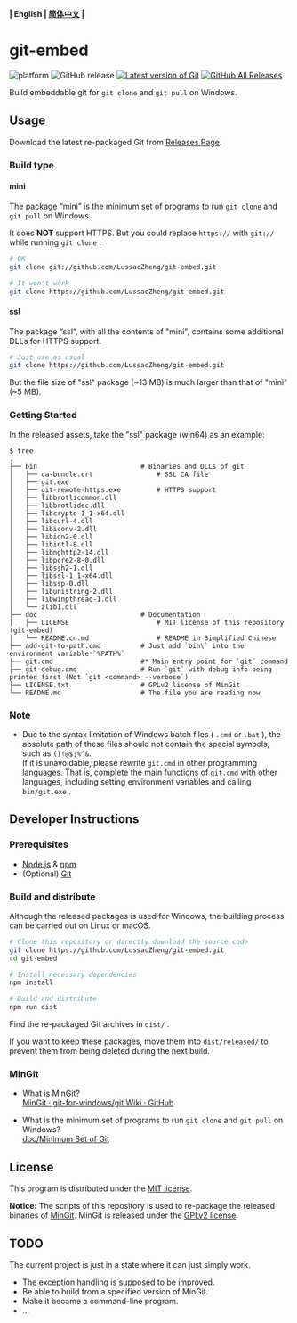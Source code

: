 **| English | [简体中文](doc/README.cn.md) |**

# git-embed

![platform](https://img.shields.io/badge/platform-Windows-brightgreen?logo=windows)
![GitHub release](https://img.shields.io/github/v/release/LussacZheng/git-embed?include_prereleases&label=build)
[![Latest version of Git](https://img.shields.io/github/v/release/git-for-windows/git?label=git&color=f14e32&logo=git)](https://github.com/git-for-windows/git)
[![GitHub All Releases](https://img.shields.io/github/downloads/LussacZheng/git-embed/total?color=green&logo=github)](https://github.com/LussacZheng/git-embed/releases)

Build embeddable git for `git clone` and `git pull` on Windows.

## Usage

Download the latest re-packaged Git from [Releases Page](https://github.com/LussacZheng/git-embed/releases).

### Build type

#### mini

The package “mini” is the minimum set of programs to run `git clone` and `git pull` on Windows.

It does **NOT** support HTTPS. But you could replace `https://` with `git://` while running `git clone` :

```bash
# OK
git clone git://github.com/LussacZheng/git-embed.git

# It won't work
git clone https://github.com/LussacZheng/git-embed.git
```

#### ssl

The package “ssl”, with all the contents of "mini", contains some additional DLLs for HTTPS support.

```bash
# Just use as usual
git clone https://github.com/LussacZheng/git-embed.git
```

But the file size of "ssl" package (\~13 MB) is much larger than that of "mini" (\~5 MB).

### Getting Started

In the released assets, take the "ssl" package (win64) as an example:

```shell
$ tree
.
├── bin                          # Binaries and DLLs of git
│   ├── ca-bundle.crt                # SSL CA file
│   ├── git.exe
│   ├── git-remote-https.exe         # HTTPS support
│   ├── libbrotlicommon.dll
│   ├── libbrotlidec.dll
│   ├── libcrypto-1_1-x64.dll
│   ├── libcurl-4.dll
│   ├── libiconv-2.dll
│   ├── libidn2-0.dll
│   ├── libintl-8.dll
│   ├── libnghttp2-14.dll
│   ├── libpcre2-8-0.dll
│   ├── libssh2-1.dll
│   ├── libssl-1_1-x64.dll
│   ├── libssp-0.dll
│   ├── libunistring-2.dll
│   ├── libwinpthread-1.dll
│   └── zlib1.dll
├── doc                          # Documentation
│   ├── LICENSE                      # MIT license of this repository (git-embed)
│   └── README.cn.md                 # README in Simplified Chinese
├── add-git-to-path.cmd          # Just add `bin\` into the environment variable `%PATH%`
├── git.cmd                      #* Main entry point for `git` command
├── git-debug.cmd                # Run `git` with debug info being printed first (Not `git <command> --verbose`)
├── LICENSE.txt                  # GPLv2 license of MinGit
└── README.md                    # The file you are reading now
```

### Note

- Due to the syntax limitation of Windows batch files ( `.cmd` or `.bat` ), the absolute path of these files should not contain the special symbols, such as `()!@$;%^&`.  
  If it is unavoidable, please rewrite `git.cmd` in other programming languages. That is, complete the main functions of `git.cmd` with other languages, including setting environment variables and calling `bin/git.exe` .

## Developer Instructions

### Prerequisites

- [Node.js](https://nodejs.org/en/) & [npm](https://www.npmjs.com/)
- (Optional) [Git](https://git-scm.com/)

### Build and distribute

Although the released packages is used for Windows, the building process can be carried out on Linux or macOS.

```bash
# Clone this repository or directly download the source code
git clone https://github.com/LussacZheng/git-embed.git
cd git-embed

# Install necessary dependencies
npm install

# Build and distribute
npm run dist
```

Find the re-packaged Git archives in `dist/` .

If you want to keep these packages, move them into `dist/released/` to prevent them from being deleted during the next build.

### MinGit

- What is MinGit?  
  [MinGit · git-for-windows/git Wiki · GitHub](https://github.com/git-for-windows/git/wiki/MinGit)

- What is the minimum set of programs to run `git clone` and `git pull` on Windows?  
  [doc/Minimum Set of Git](doc/Minimum-Set-of-Git.md)

## License

This program is distributed under the [MIT license](https://github.com/LussacZheng/git-embed/blob/master/LICENSE).

**Notice:** The scripts of this repository is used to re-package the released binaries of [MinGit](https://github.com/git-for-windows/git). MinGit is released under the [GPLv2 license](https://github.com/git-for-windows/git/blob/master/COPYING).

## TODO

The current project is just in a state where it can just simply work.

- The exception handling is supposed to be improved.
- Be able to build from a specified version of MinGit.
- Make it became a command-line program.
- ...
